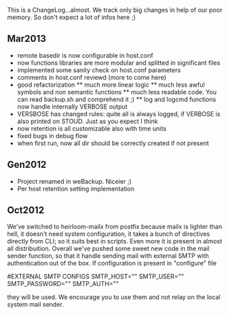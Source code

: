 This is a ChangeLog...almost. We track only big changes in help
of our poor memory. So don't expect a lot of infos here ;)

Mar2013
-------
* remote basedir is now configurable in host.conf
* now functions libraries are more modular and splitted in significant files
* implemented some sanity check on host.conf parameters
* comments in host.conf reviewd (more to come here)
* good refactorization
** much more linear logic
** much less awful symbols and non semantic functions
** much less readable code. You can read backup.sh and comprehend it ;)
** log and logcmd functions now handle internally VERBOSE output
* VERSBOSE has changed rules: quite all is always logged, if VERBOSE
  is also printed on STOUD. Just as you expect I think
* now retention is all customizable also with time units
* fixed bugs in debug flow
* when first run, now all dir should be correctly created if not present


Gen2012
-------

* Project renamed in weBackup. Niceier ;)
* Per host retention setting implementation

Oct2012
-------

We've switched to heirloom-mailx from postfix because mailx
is lighter than hell, it doesn't need system configuration, it
takes a bunch of directives directly from CLI; so it suits best
in scripts. Even more it is present in almost all distribuition. 
Overall we've pushed some sweet new code in the mail sender
function, so that it handle sending mail with external SMTP with
authentication out of the box. If configuration is present in "configure" file

  #EXTERNAL SMTP CONFIGS
  SMTP_HOST=""
  SMTP_USER=""
  SMTP_PASSWORD=""
  SMTP_AUTH=""

they will be used. We encourage you to use them and not relay on the
local system mail sender.